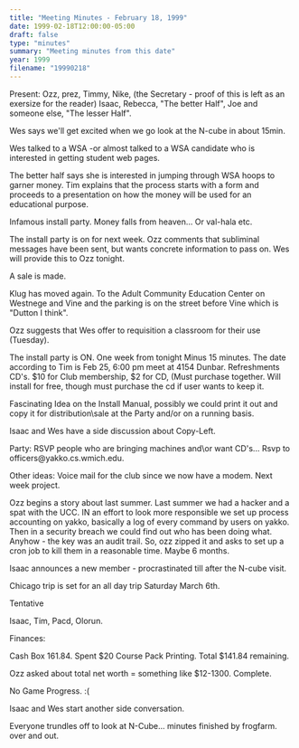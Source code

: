 ```yaml
---
title: "Meeting Minutes - February 18, 1999"
date: 1999-02-18T12:00:00-05:00
draft: false
type: "minutes"
summary: "Meeting minutes from this date"
year: 1999
filename: "19990218"
---
```


Present:  Ozz, prez, Timmy, Nike, (the Secretary - proof of this is left as an exersize for the reader) Isaac, Rebecca, "The better Half", Joe and someone else, "The lesser Half". </p><p>
Wes says we'll get excited when we go look at the N-cube in about 15min. </p><p>
Wes talked to a WSA -or almost talked to a WSA candidate who is interested in getting student web pages. </p><p>
</p><p>
The better half says she is interested in jumping through WSA hoops to garner money.  Tim explains that the process starts with a form and proceeds to a presentation on how the money will be used for an educational purpose. </p><p>
Infamous install party. Money falls from heaven... Or val-hala etc. </p><p>
The install party is on for next week.  Ozz comments that subliminal messages have been sent, but wants concrete information to pass on. Wes will provide this to Ozz tonight. </p><p>
A sale is made. </p><p>
Klug has moved again. To the Adult Community Education Center on Westnege and Vine and the parking is on the street before Vine which is "Dutton I think".  </p><p>
Ozz suggests that Wes offer to requisition a classroom for their use (Tuesday). </p><p>
The install party is ON. One week from tonight Minus 15 minutes. The date according to Tim is Feb 25, 6:00 pm meet at 4154 Dunbar. Refreshments CD's.  $10 for Club membership, $2 for CD, (Must purchase together. Will install for free, though must purchase the cd if user wants to keep it. </p><p>
</p><p>
Fascinating Idea on the Install Manual, possibly we could print it out and copy it for distribution\sale at the Party and/or on a running basis. </p><p>
Isaac and Wes have a side discussion about Copy-Left. </p><p>
</p><p>
Party: RSVP people who are bringing machines and\or want CD's... Rsvp to officers@yakko.cs.wmich.edu. </p><p>
Other ideas: 	Voice mail for the club since we now have a modem. Next week project. </p><p>
</p><p>
Ozz begins a story about last summer.  Last summer we had a hacker and a spat with the UCC. IN an effort to look more responsible we set up process accounting on yakko, basically a log of every command by users on yakko. Then in a security breach we could find out who has been doing what. Anyhow - the key was an audit trail.  So, ozz zipped it and asks to set up a cron job to kill them in a reasonable time. Maybe 6 months. </p><p>
Isaac announces a new member - procrastinated till after the N-cube visit. </p><p>
</p><p>
Chicago trip is set for an all day trip Saturday March 6th.  </p><p>
Tentative  </p><p>
Isaac, Tim, Pacd, Olorun. </p><p>
Finances: </p><p>
Cash Box 161.84. Spent $20 Course Pack Printing. Total $141.84 remaining. </p><p>
Ozz asked about total net worth = something like $12-1300. Complete. </p><p>
</p><p>
No Game Progress. :(  </p><p>
</p><p>
Isaac and Wes start another side conversation. </p><p>
Everyone trundles off to look at N-Cube... minutes finished by frogfarm. over and out. </p><p>
</p>
